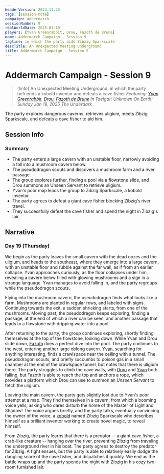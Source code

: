```yaml
---
headerVersion: 2023.11.25
tags: [session-note]
campaign: Addermarch
sessionNumber: 9
realWorldDate: 2025-01-19
players: [Yvan Greenrabbit, Drou, Fazoth de Brune]
name: Addermarch Campaign - Session 9
tagline: in which the party aids Zibzig Sparkscale
descTitle: An Unexpected Meeting Underground
title: Addermarch Campaign - Session 9
---
```

# Addermarch Campaign - Session 9

>[!info]  An Unexpected Meeting Underground: in which the party befriends a kobold inventor and defeats a cave fisher
> *Featuring: [Yvan Greenrabbit](<../../people/pcs/addermarch/yvan-greenrabbit.md>), [Drou](<../../people/pcs/addermarch/drou.md>), [Fazoth de Brune](<../../people/pcs/addermarch/fazoth-de-brune.md>)*
> *In Taelgar: Unknown*
> *On Earth: Sunday Jan 19, 2025*
> *The Underdark*

The party explores dangerous caverns, retrieves uligium, meets Zibzig Sparkscale, and defeats a cave fisher to aid him.
## Session Info
### Summary
- The party enters a large cavern with an unstable floor, narrowly avoiding a fall into a mushroom cavern below.
- The pseudodragon scouts and discovers a mushroom farm and a river passage.
- The group explores further, finding a pool via a flowstone slide, and Drou summons an Unseen Servant to retrieve uligium.
- Yvan's poor map leads the group to Zibzig Sparkscale, a kobold inventor.
- The party agrees to defeat a giant cave fisher blocking Zibzig's river travel.
- They successfully defeat the cave fisher and spend the night in Zibzig's lair.

## Narrative

### Day 19 (Thursday)

We begin as the party leaves the small cavern with the dead oozes and the uligium, and heads to the southeast, where they emerge into a large cavern, with an unstable floor and rubble against the far wall, as if from an earlier collapse. Yvan approaches curiously, as the floor collapses under him, revealing a cavern below filled with glowing mushrooms and a sign in a strange language. Yvan manages to avoid falling in, and the party regroups while the pseudodragon scouts. 

Flying into the mushroom cavern, the pseudodragon finds what looks like a farm. Mushrooms are planted in regular rows, and labeled with signs. Continuing towards the exit, a sudden shrieking starts, from one of the mushrooms. Moving past, the pseudodragon keeps exploring, finding a passage, at the end of which a river can be seen, and another passage that leads to a flowstone with dripping water into a pool. 

After returning to the party, the group continues exploring, shortly finding themselves at the top of the flowstone, looking down. While Yvan and Drou slide down, [Fazoth](<../../people/pcs/addermarch/fazoth-de-brune.md>) does a perfect dive into the pool. The party continues to the west, entering another large oblong cavern. [Yvan](<../../people/pcs/addermarch/yvan-greenrabbit.md>), searching for anything interesting, finds a crawlspace near the ceiling with a tunnel. The pseudodragon scouts, and briefly succumbs to poison gas in a small chamber at the end of the crawlspace tunnel, but notes that there is uligium there. The party struggles to climb the cave walls, with [Drou](<../../people/pcs/addermarch/drou.md>) and [Yvan](<../../people/pcs/addermarch/yvan-greenrabbit.md>) both falling, but [Fazoth](<../../people/pcs/addermarch/fazoth-de-brune.md>) is able to reach the top and anchors a rope, which provides a platform which Drou can use to summon an *Unseen Servant* to fetch the uligium. 

Leaving the main cavern, the party gets slightly lost due to Yvan's poor attempt at a map. They find themselves in a cavern, from which a booming voice yells, asking who dares disturb the home of the Master of Light and Shadow! The voice argues briefly, and the party talks, eventually convincing the owner of the voice, a [kobold](<../../species/unusual-species/kobolds.md>) named Zibzig Sparkscale who describes himself as a brilliant inventor working to create novel magic, to reveal himself. 

From Zibzig, the party learns that there is a predator -- a giant cave fisher, a crab-like creature -- hanging over the river, preventing Zibzig from traveling the underground river in his boat. The party agrees to destroy the predator for Zibzig. A fight ensues, but the party is able to relatively easily dodge the dangling snare of the cave fisher, and dispatches it quickly. We end as the battle wraps up and the party spends the night with Zibzig in his cozy two-room furnished lair. 